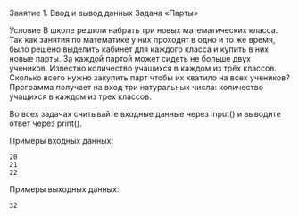 

Занятие 1. Ввод и вывод данных
Задача «Парты»

Условие
        В школе решили набрать три новых математических класса. Так как занятия по математике у них проходят в одно и то же время, было решено выделить кабинет для каждого класса и купить в них новые парты. За каждой партой может сидеть не больше двух учеников. Известно количество учащихся в каждом из трёх классов. Сколько всего нужно закупить парт чтобы их хватило на всех учеников?  Программа получает на вход три натуральных числа: количество учащихся в каждом из трех классов.

        
Во всех задачах считывайте входные данные через input() и выводите ответ через print().
        


Примеры входных данных:
```
20
21
22
```

Примеры выходных данных:
```
32
```